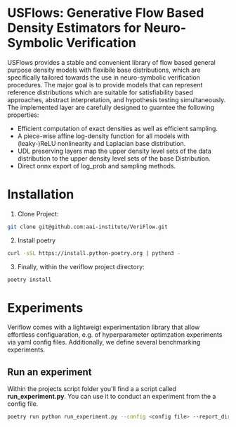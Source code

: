 # USFlows: Generative Flow Based Density Estimators for Neuro-Symbolic Verification
USFlows provides a stable and convenient library of flow based general purpose density models with flexibile base distributions, 
which are specifically tailored towards the use in neuro-symbolic verification procedures. The major goal is to
provide models that can represent reference distributions which are suitable for satisfiability based approaches, 
abstract interpretation, and hypothesis testing simultaneously.
The implemented layer are carefully designed to guarntee the following properties:

- Efficient computation of exact densities as well as efficient sampling.
- A piece-wise affine log-density function for all models with (leaky-)ReLU nonlinearity and Laplacian base distribution.
- UDL preserving layers map the upper density level sets of the data distribution to the upper density level sets
of the base Distribution.
- Direct onnx export of log_prob and sampling methods.

# Installation
1) Clone Project:
```bash
git clone git@github.com:aai-institute/VeriFlow.git
```
2) Install poetry
```bash
curl -sSL https://install.python-poetry.org | python3 -
```
3) Finally, within the veriflow project directory:
```bash
poetry install
```

# Experiments
Veriflow comes with a lightweigt experimentation library that allow effortless configuaration, e.g. of hyperparameter optimzation experiments via yaml config files.
Additionally, we define several benchmarking experiments.

## Run an experiment
Within the projects script folder you'll find a a script called **run_experiment.py**. You can use it to conduct an experiment from the a config file.
```bash
poetry run python run_experiment.py --config <config file> --report_dir <log dir>
```
 





